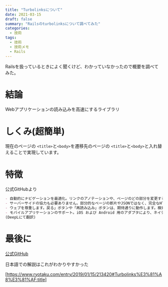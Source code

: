 ```yaml
---
title: "Turbolinksについて"
date: 2021-03-15
draft: false
summary: "Railsのturbolinksについて調べてみた"
categories:
  - 技術
tags:
  - 技術
  - 技術メモ
  - Rails
---
```

Railsを扱っているときによく聞くけど、わかっていなかったので概要を調べてみた。

# 結論
Webアプリケーションの読み込みを高速にするライブラリ

# しくみ(超簡単)
現在のページの `<title>`と`<body>`を遷移先のページの `<title>`と`<body>`と入れ替えることで実現しています。

# 特徴
公式GitHubより

```md
- 自動的にナビゲーションを最適化。リンクのアノテーションや、ページのどの部分を変更するかを指定する必要はありません。
- サーバーサイドの協力も必要ありません。部分的なページの断片やJSONではなく、完全なHTMLページで応答します。
- ウェブを尊重します。戻る」ボタンや「再読み込み」ボタンは、期待通りに動作します。検索エンジンに配慮した設計。
- モバイルアプリケーションのサポート。iOS および Android 用のアダプタにより、ネイティブのナビゲーションコントロールを使用したハイブリッドアプリケーションを構築できます。
(DeepLにて翻訳)
```


# 最後に
[公式GitHub](https://github.com/turbolinks/turbolinks/blob/master/README.md)

日本語での解説はこれがわかりやすかった

[https://www.ryotaku.com/entry/2019/01/15/213420#Turbolinks%E3%81%A8%E3%81%AF:title]

